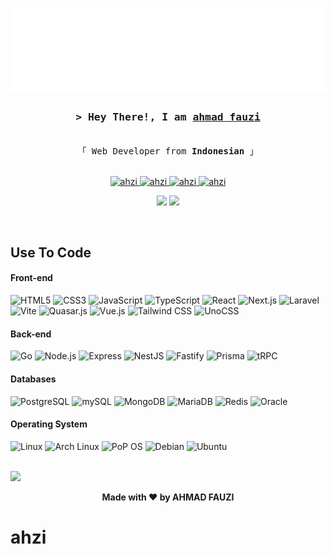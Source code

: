 <h1 align="center">
<img src="https://raw.githubusercontent.com/ahmdfauzi25/ahmdfauzi25/main/readmebox.svg">
</h1>

<!--
<h2 align="center">
  Welcome to ahzi
  <img src="https://media.giphy.com/media/hvRJCLFzcasrR4ia7z/giphy.gif" width="28">
</h2>
-->

<!--
<p align="center">
  <a href="https://github.com/kdandy"><img src="https://readme-typing-svg.herokuapp.com/?lines=Self%20Taught%20Programmer;Front%20End%20Developer;1.5%2B%20years%20of%20coding%20experience;Always%20learning%20new%20things&center=true&width=380&height=45"></a>
</p>


<a href="https://komarev.com/ghpvc/?username=kdandy">
  <img align="right" src="https://komarev.com/ghpvc/?username=kdandy&label=Visitors&color=0e75b6&style=flat" alt="Profile visitor" />
</a>


[![wakatime](https://wakatime.com/badge/user/eebb3dd8-d9b2-40de-9b88-6fd6cac99dbc.svg)](https://wakatime.com/@eebb3dd8-d9b2-40de-9b88-6fd6cac99dbc)

<!-- Intro  -->
<h3 align="center">
        <samp>&gt; Hey There!, I am
                <b><a target="_blank" href="https://linkedin.com/in/ahmad-fauzi-147367129/">ahmad fauzi</a></b>
        </samp>
</h3>


<p align="center"> 
  <samp>
    <br>
    「 Web Developer from <b>Indonesian</b> 」
    <br>
    <br>
  </samp>
</p>

<p align="center">
 <a href="https://ahzidev-portfolio.vercel.app/" target="blank">
  <img src="https://img.shields.io/badge/Website-DC143C?style=for-the-badge&logo=medium&logoColor=white" alt="ahzi" />
 </a>
 <a href="https://linkedin.com/in/ahmad-fauzi-147367129/" target="_blank">
  <img src="https://img.shields.io/badge/LinkedIn-0077B5?style=for-the-badge&logo=linkedin&logoColor=white" alt="ahzi"/>
 </a>
 <a href="https://instagram.com/ahmdfauzi2501" target="_blank">
  <img src="https://img.shields.io/badge/Instagram-fe4164?style=for-the-badge&logo=instagram&logoColor=white" alt="ahzi" />
 </a> 
 <a href="https://facebook.com/ahmad.fauzimts.mts" target="_blank">
  <img src="https://img.shields.io/badge/Facebook-20BEFF?&style=for-the-badge&logo=facebook&logoColor=white" alt="ahzi"  />
  </a> </br>

</p>
<p align="center">
  <img src="https://visitor-badge.laobi.icu/badge?page_id=kdandy.kdandy" />
  <a href="https://github.com/ahmdfauzi25"><img src="https://img.shields.io/github/followers/kdandy?label=followers&style=social"/></a>
</p>


</p>
<br>

## Use To Code

#### Front-end

![HTML5](https://img.shields.io/badge/HTML5-E34F26?style=for-the-badge&logo=html5&logoColor=white)
![CSS3](https://img.shields.io/badge/CSS3-1572B6?style=for-the-badge&logo=css3&logoColor=white)
![JavaScript](https://img.shields.io/badge/JavaScript-F7DF1E?style=for-the-badge&logo=javascript&logoColor=black)
![TypeScript](https://img.shields.io/badge/TypeScript-3178C6?style=for-the-badge&logo=typescript&logoColor=white)
![React](https://img.shields.io/badge/React-61DAFB?style=for-the-badge&logo=React&logoColor=black)
![Next.js](https://img.shields.io/badge/Next.js-000000?style=for-the-badge&logo=Next.js&logoColor=white)
![Laravel](https://img.shields.io/badge/Laravel-FF3E00?style=for-the-badge&logo=Laravel&logoColor=white)
![Vite](https://img.shields.io/badge/Vite-646CFF?style=for-the-badge&logo=Vite&logoColor=white)
![Quasar.js](https://img.shields.io/badge/Quasar.js-8BC0D0?style=for-the-badge&logo=Quasar.js&logoColor=black)
![Vue.js](https://img.shields.io/badge/Vue.js-98c682?style=for-the-badge&logo=Vue.js&logoColor=white)
![Tailwind CSS](https://img.shields.io/badge/Tailwind%20CSS-06B6D4?style=for-the-badge&logo=TailwindCSS&logoColor=white)
![UnoCSS](https://img.shields.io/badge/UnoCSS-333333?style=for-the-badge&logo=UnoCSS&logoColor=white)

#### Back-end

![Go](https://img.shields.io/badge/Go-00ADD8?style=for-the-badge&logo=Go&logoColor=white)
![Node.js](https://img.shields.io/badge/Node.js-339933?style=for-the-badge&logo=Node.js&logoColor=white)
![Express](https://img.shields.io/badge/Express-000000?style=for-the-badge&logo=Express&logoColor=white)
![NestJS](https://img.shields.io/badge/NestJS-E0234E?style=for-the-badge&logo=NestJS&logoColor=white)
![Fastify](https://img.shields.io/badge/Fastify-000000?style=for-the-badge&logo=Fastify&logoColor=white)
![Prisma](https://img.shields.io/badge/Prisma-2D3748?style=for-the-badge&logo=Prisma&logoColor=white)
![tRPC](https://img.shields.io/badge/tRPC-2596BE?style=for-the-badge&logo=tRPC&logoColor=white)

#### Databases

![PostgreSQL](https://img.shields.io/badge/PostgreSQL-4169E1?style=for-the-badge&logo=PostgreSQL&logoColor=white)
![mySQL](https://img.shields.io/badge/mySQL-EAEFFC?style=for-the-badge&logo=mySQL&logoColor=orange)
![MongoDB](https://img.shields.io/badge/MongoDB-47A248?style=for-the-badge&logo=MongoDB&logoColor=white)
![MariaDB](https://img.shields.io/badge/MariaDB-003545?style=for-the-badge&logo=MariaDB&logoColor=white)
![Redis](https://img.shields.io/badge/Redis-DC382D?style=for-the-badge&logo=Redis&logoColor=white)
![Oracle](https://img.shields.io/badge/Oracle-E95420?style=for-the-badge&logo=Oracle&logoColor=white)


#### Operating System

![Linux](https://img.shields.io/badge/Linux-FCC624?style=for-the-badge&logo=Linux&logoColor=black)
![Arch Linux](https://img.shields.io/badge/Arch%20Linux-1793D1?style=for-the-badge&logo=ArchLinux&logoColor=white)
![PoP OS](https://img.shields.io/badge/PopOS%20Linux-1793D1?style=for-the-badge&logo=PopOS&logoColor=white)
![Debian](https://img.shields.io/badge/Debian-A81D33?style=for-the-badge&logo=Debian&logoColor=white)
![Ubuntu](https://img.shields.io/badge/Ubuntu-E95420?style=for-the-badge&logo=Ubuntu&logoColor=white)

<br/>

<!-- <p align="center">
  <a href="https://github.com/kdandy">
    <img src="https://github-readme-streak-stats.herokuapp.com/?user=kdandy&theme=radical&border=7F3FBF&background=0D1117" alt="Dandy's GitHub streak"/>
  </a>
</p>

<p align="center">
  <a href="https://github.com/kdandy">
    <img src="https://github-profile-summary-cards.vercel.app/api/cards/profile-details?username=kdandy&theme=radical" alt="Dandy's GitHub Contribution"/>
  </a>
</p>

<a> 
    <a href="https://github.com/kdandy"><img alt="Dandy's Github Stats" src="https://denvercoder1-github-readme-stats.vercel.app/api?username=kdandy&show_icons=true&count_private=true&theme=react&border_color=7F3FBF&bg_color=0D1117&title_color=F85D7F&icon_color=F8D866" height="192px" width="49.5%"/></a>
  <a href="https://github.com/kdandy"><img alt="Dandy's Top Languages" src="https://denvercoder1-github-readme-stats.vercel.app/api/top-langs/?username=kdandy&langs_count=8&layout=compact&theme=react&border_color=7F3FBF&bg_color=0D1117&title_color=F85D7F&icon_color=F8D866" height="192px" width="49.5%"/></a>
  <br/>
</a>

</p> -->

<!-- ## Connect With Me
<a href="https://twitter.com/seqozi" target="blank"><img align="center" src="https://raw.githubusercontent.com/rahuldkjain/github-profile-readme-generator/master/src/images/icons/Social/twitter.svg" alt="luccafahmi" height="30" width="40" /></a>
<a href="https://fb.com/dandyfaish" target="blank"><img align="center" src="https://raw.githubusercontent.com/rahuldkjain/github-profile-readme-generator/master/src/images/icons/Social/facebook.svg" alt="dandyfaish" height="30" width="40" /></a>
<a href="https://instagram.com/abhrajaden" target="blank"><img align="center" src="https://raw.githubusercontent.com/rahuldkjain/github-profile-readme-generator/master/src/images/icons/Social/instagram.svg" alt="dandyfaish" height="30" width="40" /></a>
<a href="https://codepen.io/dandy-the-bold" target="blank"><img align="center" src="https://raw.githubusercontent.com/rahuldkjain/github-profile-readme-generator/master/src/images/icons/Social/codepen.svg" alt="@dandy-the-bold" height="30" width="40" /></a>
<a href="https://dev.to/kdandy" target="blank"><img align="center" src="https://raw.githubusercontent.com/rahuldkjain/github-profile-readme-generator/master/src/images/icons/Social/devto.svg" alt="kdandy" height="30" width="40" /></a>
<a href="https://stackoverflow.com/users/18249850" target="blank"><img align="center" src="https://raw.githubusercontent.com/rahuldkjain/github-profile-readme-generator/master/src/images/icons/Social/stack-overflow.svg" alt="18249850" height="30" width="40" /></a>
</p>

<h2 id="dukungan">💌 Donate</h2>

You can support me on the Trakteer platform or other platforms! Your support will be very helpful for me, but with you starring this project has also been very helpful, you know!
<p>
</p>
<p></p><a href="https://trakteer.id/kdandy" target="_blank"><img id="wse-buttons-preview" src="https://cdn.trakteer.id/images/embed/trbtn-red-5.png" height="50" style="border:0px;height:50px;" alt="Trakteer Me"></a><a href="https://www.buymeacoffee.com/kdandy"> <img align="left" src="https://cdn.buymeacoffee.com/buttons/v2/default-yellow.png" height="50" width="210" alt="kdandy" /></a><a href="https://ko-fi.com/kdandy"> <img align="left" src="https://cdn.ko-fi.com/cdn/kofi3.png?v=3" height="50" width="210" alt="kdandy" /></a><p></p> -->

<img src="https://user-images.githubusercontent.com/73097560/115834477-dbab4500-a447-11eb-908a-139a6edaec5c.gif">

**<p align="center">Made with ❤️ by AHMAD FAUZI</p>**
# ahzi
